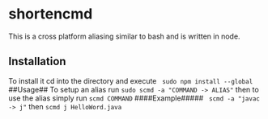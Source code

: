 shortencmd
==========
This is a cross platform aliasing similar to bash and is written in node.

## Installation ##
To install it cd into the directory and execute
`` sudo npm install --global``
##Usage##
To setup an alias run ``sudo scmd -a "COMMAND -> ALIAS"``
then to use the alias simply run ``scmd COMMAND``
####Example#####
`` scmd -a "javac -> j"`` then  ``scmd j HelloWord.java``

